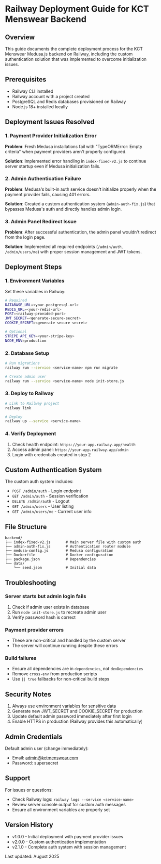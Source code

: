 # Railway Deployment Guide for KCT Menswear Backend

## Overview
This guide documents the complete deployment process for the KCT Menswear Medusa.js backend on Railway, including the custom authentication solution that was implemented to overcome initialization issues.

## Prerequisites
- Railway CLI installed
- Railway account with a project created
- PostgreSQL and Redis databases provisioned on Railway
- Node.js 18+ installed locally

## Deployment Issues Resolved

### 1. Payment Provider Initialization Error
**Problem**: Fresh Medusa installations fail with "TypeORMError: Empty criteria" when payment providers aren't properly configured.

**Solution**: Implemented error handling in `index-fixed-v2.js` to continue server startup even if Medusa initialization fails.

### 2. Admin Authentication Failure
**Problem**: Medusa's built-in auth service doesn't initialize properly when the payment provider fails, causing 401 errors.

**Solution**: Created a custom authentication system (`admin-auth-fix.js`) that bypasses Medusa's auth and directly handles admin login.

### 3. Admin Panel Redirect Issue
**Problem**: After successful authentication, the admin panel wouldn't redirect from the login page.

**Solution**: Implemented all required endpoints (`/admin/auth`, `/admin/users/me`) with proper session management and JWT tokens.

## Deployment Steps

### 1. Environment Variables
Set these variables in Railway:

```bash
# Required
DATABASE_URL=<your-postgresql-url>
REDIS_URL=<your-redis-url>
PORT=<railway-provided-port>
JWT_SECRET=<generate-secure-secret>
COOKIE_SECRET=<generate-secure-secret>

# Optional
STRIPE_API_KEY=<your-stripe-key>
NODE_ENV=production
```

### 2. Database Setup

```bash
# Run migrations
railway run --service <service-name> npm run migrate

# Create admin user
railway run --service <service-name> node init-store.js
```

### 3. Deploy to Railway

```bash
# Link to Railway project
railway link

# Deploy
railway up --service <service-name>
```

### 4. Verify Deployment

1. Check health endpoint: `https://your-app.railway.app/health`
2. Access admin panel: `https://your-app.railway.app/admin`
3. Login with credentials created in step 2

## Custom Authentication System

The custom auth system includes:

- `POST /admin/auth` - Login endpoint
- `GET /admin/auth` - Session verification
- `DELETE /admin/auth` - Logout
- `GET /admin/users` - User listing
- `GET /admin/users/me` - Current user info

## File Structure

```
backend/
├── index-fixed-v2.js       # Main server file with custom auth
├── admin-auth-fix.js       # Authentication router module
├── medusa-config.js        # Medusa configuration
├── Dockerfile              # Docker configuration
├── package.json            # Dependencies
└── data/
    └── seed.json           # Initial data
```

## Troubleshooting

### Server starts but admin login fails
1. Check if admin user exists in database
2. Run `node init-store.js` to recreate admin user
3. Verify password hash is correct

### Payment provider errors
- These are non-critical and handled by the custom server
- The server will continue running despite these errors

### Build failures
- Ensure all dependencies are in `dependencies`, not `devDependencies`
- Remove `cross-env` from production scripts
- Use `|| true` fallbacks for non-critical build steps

## Security Notes

1. Always use environment variables for sensitive data
2. Generate new JWT_SECRET and COOKIE_SECRET for production
3. Update default admin password immediately after first login
4. Enable HTTPS in production (Railway provides this automatically)

## Admin Credentials

Default admin user (change immediately):
- Email: admin@kctmenswear.com
- Password: supersecret

## Support

For issues or questions:
- Check Railway logs: `railway logs --service <service-name>`
- Review server console output for custom auth messages
- Ensure all environment variables are properly set

## Version History

- v1.0.0 - Initial deployment with payment provider issues
- v2.0.0 - Custom authentication implementation
- v2.1.0 - Complete auth system with session management

Last updated: August 2025